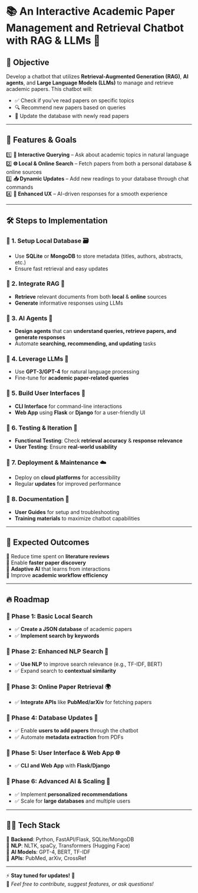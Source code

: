 # 📚 An Interactive Academic Paper Management and Retrieval Chatbot with RAG & LLMs 🤖

## 🎯 Objective
Develop a chatbot that utilizes **Retrieval-Augmented Generation (RAG)**, **AI agents**, and **Large Language Models (LLMs)** to manage and retrieve academic papers. This chatbot will:
- ✅ Check if you've read papers on specific topics
- 🔍 Recommend new papers based on queries
- 📂 Update the database with newly read papers

---

## 🚀 Features & Goals
1️⃣ **💬 Interactive Querying** – Ask about academic topics in natural language  
2️⃣ **🌐 Local & Online Search** – Fetch papers from both a personal database & online sources  
3️⃣ **📥 Dynamic Updates** – Add new readings to your database through chat commands  
4️⃣ **🎯 Enhanced UX** – AI-driven responses for a smooth experience  

---

## 🛠 Steps to Implementation

### 🔹 1. Setup Local Database 🗃️  
- Use **SQLite** or **MongoDB** to store metadata (titles, authors, abstracts, etc.)  
- Ensure fast retrieval and easy updates  

### 🔹 2. Integrate RAG 📑  
- **Retrieve** relevant documents from both **local** & **online** sources  
- **Generate** informative responses using LLMs  

### 🔹 3. AI Agents 🤖  
- **Design agents** that can **understand queries, retrieve papers, and generate responses**  
- Automate **searching, recommending, and updating** tasks  

### 🔹 4. Leverage LLMs 🧠  
- Use **GPT-3/GPT-4** for natural language processing  
- Fine-tune for **academic paper-related queries**  

### 🔹 5. Build User Interfaces 🎨  
- **CLI Interface** for command-line interactions  
- **Web App** using **Flask** or **Django** for a user-friendly UI  

### 🔹 6. Testing & Iteration 🧪  
- **Functional Testing**: Check **retrieval accuracy** & **response relevance**  
- **User Testing**: Ensure **real-world usability**  

### 🔹 7. Deployment & Maintenance ☁️  
- Deploy on **cloud platforms** for accessibility  
- Regular **updates** for improved performance  

### 🔹 8. Documentation 📖  
- **User Guides** for setup and troubleshooting  
- **Training materials** to maximize chatbot capabilities  

---

## 🌟 Expected Outcomes
🔹 Reduce time spent on **literature reviews**  
🔹 Enable **faster paper discovery**  
🔹 **Adaptive AI** that learns from interactions  
🔹 Improve **academic workflow efficiency**  

---

## 🔥 Roadmap

### 📌 Phase 1: Basic Local Search  
- ✅ **Create a JSON database** of academic papers  
- ✅ **Implement search by keywords**  

### 📌 Phase 2: Enhanced NLP Search 🧠  
- ✅ **Use NLP** to improve search relevance (e.g., TF-IDF, BERT)  
- ✅ Expand search to **contextual similarity**  

### 📌 Phase 3: Online Paper Retrieval 🌍  
- ✅ **Integrate APIs** like **PubMed/arXiv** for fetching papers  

### 📌 Phase 4: Database Updates 🔄  
- ✅ Enable **users to add papers** through the chatbot  
- ✅ Automate **metadata extraction** from PDFs  

### 📌 Phase 5: User Interface & Web App 🌐  
- ✅ **CLI and Web App** with **Flask/Django**  

### 📌 Phase 6: Advanced AI & Scaling 🚀  
- ✅ Implement **personalized recommendations**  
- ✅ Scale for **large databases** and multiple users  

---

## 👨‍💻 Tech Stack  
🚀 **Backend**: Python, FastAPI/Flask, SQLite/MongoDB  
📑 **NLP**: NLTK, spaCy, Transformers (Hugging Face)  
🤖 **AI Models**: GPT-4, BERT, TF-IDF  
🔌 **APIs**: PubMed, arXiv, CrossRef  

---

⚡ **Stay tuned for updates!** 🚀  
📩 *Feel free to contribute, suggest features, or ask questions!*  
